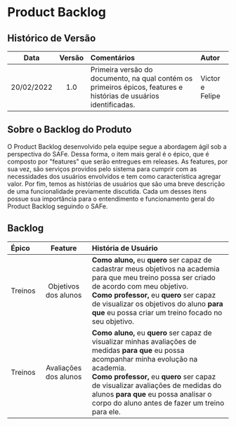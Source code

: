 # Product Backlog

## Histórico de Versão

| Data | Versão | Comentários | Autor |
| :--: | :----: | :---------- | :---- |
| 20/02/2022 | 1.0 | Primeira versão do documento, na qual contém os primeiros épicos, features e histórias de usuários identificadas. | Victor e Felipe | 

## Sobre o Backlog do Produto

O Product Backlog desenvolvido pela equipe segue a abordagem ágil sob a perspectiva do SAFe. Dessa forma, o item mais geral é o épico, que é composto por "features" que serão entregues em releases. As features, por sua vez, são serviços providos pelo sistema para cumprir com as necessidades dos usuários envolvidos e tem como característica agregar valor. Por fim, temos as histórias de usuários que são uma breve descrição de uma funcionalidade previamente discutida. Cada um desses itens possue sua importância para o entendimento e funcionamento geral do Product Backlog seguindo o SAFe.

## Backlog

| Épico | Feature | História de Usuário |
| :---- | :-----: | :------------------ |
| Treinos | Objetivos dos alunos | **Como aluno,** eu **quero** ser capaz de cadastrar meus objetivos na academia para que meu treino possa ser criado de acordo com meu objetivo. </br > **Como professor,** eu **quero** ser capaz de visualizar os objetivos do aluno **para que** eu possa criar um treino focado no seu objetivo. |
| Treinos | Avaliações dos alunos | **Como aluno,** eu **quero** ser capaz de visualizar minhas avaliações de medidas **para que** eu possa acompanhar minha evolução na academia. </br > **Como professor,** eu **quero** ser capaz de visualizar avaliações de medidas do alunos **para que** eu possa analisar o corpo do aluno antes de fazer um treino para ele. |